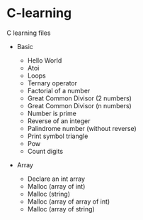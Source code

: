 # C-learning

C learning files

* Basic
  - Hello World
  - Atoi
  - Loops
  - Ternary operator
  - Factorial of a number
  - Great Common Divisor (2 numbers)
  - Great Common Divisor (n numbers)
  - Number is prime
  - Reverse of an integer
  - Palindrome number (without reverse)
  - Print symbol triangle
  - Pow
  - Count digits

* Array
  - Declare an int array
  - Malloc (array of int)
  - Malloc (string)
  - Malloc (array of array of int)
  - Malloc (array of string)
